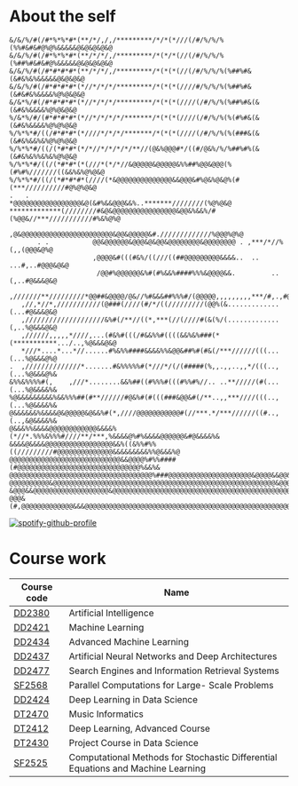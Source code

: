 # About the self
```
&/&/%/#(/#*%*%*#*(**/*/,/,/*********/*/*(*///(/#/%/%/%(%%#&#&#@%@%&&&&&@&@&@&@&@
&/&/%/#(/#*%*%*#*(**/*/*/,/*********/*(*/*(//(/#/%/%/%(%##%#&#&#@%&&&&&@&@&@&@&@
&/&/%/#(/#*#*#*#*(**/*/*/,/*********/*(*(*(//(/#/%/%/%(%##%#&(&#&%&%&&&&&@&@&@&@
&/&/%/#(/#*#*#*#*(*//*/*/*/*********/*(*(*(////#/%/%/%(%##%#&(&#&#&%&&&&%@%@&@&@
&/&*%/#(/#*#*#*#*(*//*/*/*/*********/*(*(*(////(/#/%/%(%##%#&(&(&#&%&&&&%@%@&@&@
%/&*%/#/(#*#*#*#*(*//*/*/*/*/*******/*(*(*(////(/#/%/%(%(#%#&(&(&#&%&&&&%@%@%@&@
%/%*%*#/((/#*#*#*(*////*/*/*/*******/*(*(*(////(/#/%/%(%(###&(&(&#&%&&%&%@%@%@&@
%/%*%*#/((/(*#*#*(*/*//*/*/*/*/**//(@&%@@@#*/((#/@&%/%/%##%#%(&(&#&%&%%&%&%@%@&@
%/%*%*#/((/(*#*#*(*(///*(*/*//&@@@@@&@@@@@&%%##%@@&@@@(%(#%#%///////((&&%&%@%@&@
%/%*%*#/((/(*#*#*#*(////(*&@@@@@@@@@@@@@@&&@@@&#%@&%@&@%(#(***//////////#@%@%@&@
.   .                   *@@@@@@@@@@@@@@@@@&@(&#%&&@@@&&%..*******////////(%@%@&@
*************(////////#&@&@@@@@@@@@@@@@@@@&@@&%&&%/#(%@@&//***///////////#%&%@%@
                     ,@&@@@@@@@@@@@@@@@@@@@@@@@&@@&@@@@@&#./////////////%@@@%@%@
       . .           @@&@@@@@@&@@@&@&@@&@@@@@@@@&@@@@@@@@ . ,***/*//%(,,(@@@&@%@
                     ,@@@@&#(((#&%/((///((##@@@@@@@@@&&&&..  ..  ...#,..#@@@&@&@
                      /@@#%@@@@@@&%#(#%&&%####%%%&@@@@&&.         ..(,..#@&&&@&@
   ,///////**/////////*@@##&@@@@/@&//%#&&&##%%%#/(@@@@@,,,,,,,,,***/#,.,#@&&&@&@
   ,//,*//*,///////////(@###(////(#/*/((/////////(@@%(&.............(...#@&&&@&@
   ,////////////////////&%#(/**//((*,***(//(////#(&(%/(.............(,..%@&&&@&@
   ,//////,,,,,*////,...(#&%#(((/#&&%%#((((&&%&%###(*(***********.../..,%@&&&@&@
   *///*....*...*//......#%&%%####&&&&%%&@@&##%#(#&(/***//////(((...(...%@&&&@%@
.  ,//////////////*.......#&%%%%%#(*///*/(/(#####(%,,.,,..,,*/(((..,(...%@&&&@%&
&%%&%%%%#(,    ,///*........&&%##((#%%%#(((#%%#%//.. ..**/////(#(...(...%@&&&&%&
%@&&&&&&&&&%&&%%%##(#**//////#@&%#(#(((###&@@&#(/**..,,***////(((..,(...%@&&&&%&
@&&&&&&%&&&&@&@@@@@&@&&%#(*,////@@@@@@@@@@@#(//***.*/***//////((#..,(..,&@&&&&%&
@&&&%%&&&&@@@@@@@@@@@@&&&&%(*//*.%%%&%%%#////**/***,%&&&&@%#%&&&&@@@@@@&#@&&&&%&
&&&&@&&&&@@@@@@@@@@@@@@@@@&&%((&%%#%%((/////////#@@@@@@@@@@@@@@&&&&&&&&&%%@&&&%@
@@@@@@@@@@@@@@@@@@@@@@@@@@@@&&@@@@%#%%####(#@@@@@@@@@@@@@@@@@@@@@@@@@@@@@@@%&&%&
@@@@@@@@@@@@@@@@@@@@@@@@@@@@@@@@@@@@%###@@@@@@@@@@@@@@@@@@@@@&@@@@&&@@&&@&/@&&&@
@@@@@@@@@@&@@@@@@@@@@@@@@@@@@@@@@@@@@@@@@@@@@@@@@@@@@@@@@@@@@@@@@@@&@@@&&&@*,*,,
&@@@&&@@@@@@@@@@@@@@@@@@@&@@@@@@@@@@@@@@@@@@@@@@@@@@@@@@@@@@@@@@@@@@@@@@@@@&%,,*
@@@&(#,@@@@@@@@@@@@@&&&@@@@@@@@@@@@@@@@@@@@@@@@@@@@@@@@@@@@@@@@@@@@@@@@@@@@@@@((
```                                                                                                                               
                                                                                                                                
[![spotify-github-profile](https://spotify-github-profile.vercel.app/api/view?uid=if537cs8ji6tkbve0c3vub9sv&cover_image=true&theme=default&show_offline=false&background_color=121212&interchange=false&bar_color_cover=true)](https://spotify-github-profile.vercel.app/api/view?uid=if537cs8ji6tkbve0c3vub9sv&redirect=true)                                                                                                                              

# Course work
|**Course code**|**Name**|
|---|---|
|[DD2380](https://www.kth.se/student/kurser/kurs/DD2380?l=en) |Artificial Intelligence|
|[DD2421](https://www.kth.se/student/kurser/kurs/DD2421?l=en) |Machine Learning|
|[DD2434](https://www.kth.se/student/kurser/kurs/DD2434?l=en) |Advanced Machine Learning|
|[DD2437](https://www.kth.se/student/kurser/kurs/DD2437?l=en) |Artificial Neural Networks and Deep Architectures|
|[DD2477](https://www.kth.se/student/kurser/kurs/DD2477?l=en) |Search Engines and Information Retrieval Systems|
|[SF2568](https://www.kth.se/student/kurser/kurs/DD2568?l=en) |Parallel Computations for Large- Scale Problems|
|[DD2424](https://www.kth.se/student/kurser/kurs/DD2424?l=en) |Deep Learning in Data Science|
|[DT2470](https://www.kth.se/student/kurser/kurs/DD2470?l=en) |Music Informatics|
|[DT2412](https://www.kth.se/student/kurser/kurs/DD2412?l=en) |Deep Learning, Advanced Course|
|[DT2430](https://www.kth.se/student/kurser/kurs/DD2430?l=en) |Project Course in Data Science|
|[SF2525](https://www.kth.se/student/kurser/kurs/SF2525?l=en) |Computational Methods for Stochastic Differential Equations and Machine Learning|
